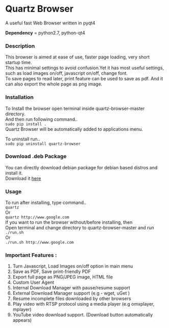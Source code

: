 # Quartz Browser
A useful fast Web Browser written in pyqt4

**Dependency** = python2.7, python-qt4  

### Description
This browser is aimed at ease of use, faster page loading, very short startup time.  
This has minimal settings to avoid confusion.Yet it has most useful settings, such as load images on/off, javascript on/off, change font.  
To save pages to read later, print feature can be used to save as pdf. And it can also export the whole page as png image.  

### Installation
To Install the browser open terminal inside quartz-browser-master directory.  
And then run following command..  
    `sudo pip install .`  
Quartz Browser will be automatically added to applications menu.  

To uninstall run..  
    `sudo pip uninstall quartz-browser`

### Download .deb Package
You can directly download debian package for debian based distros and install it.  
Download it [here](https://github.com/ksharindam/quartz-browser/releases)  

### Usage
To run after installing, type command..  
    `quartz`  
Or  
    `quartz http://www.google.com`  
If you want to run the browser without/before installing, then  
Open terminal and change directory to quartz-browser-master and run  
    `./run.sh`  
Or  
    `./run.sh http://www.google.com`  

### Important Features :  
 1. Turn Javascript, Load Images on/off  option in main menu  
 1. Save as PDF, Save print-friendly PDF  
 1. Export full page as PNG/JPEG image, HTML file  
 1. Custom User Agent  
 1. Internal Download Manager with pause/resume support  
 1. External Download Manager support (e.g - wget, uGet )  
 1. Resume incomplete files downloaded by other browsers  
 1. Play video with RTSP protocol using a media player (e.g omxplayer, mplayer)  
 1. YouTube video download support. (Download button automatically appears)  

